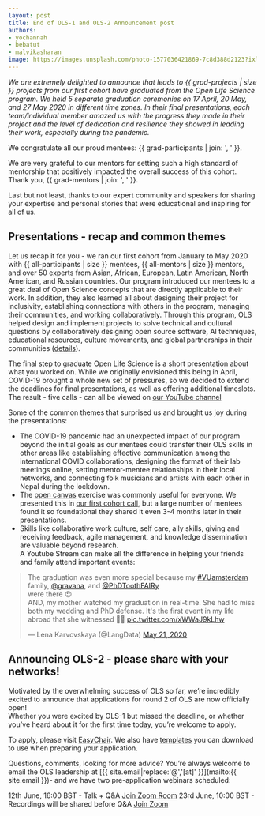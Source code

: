 ```yaml
---
layout: post
title: End of OLS-1 and OLS-2 Announcement post
authors: 
- yochannah
- bebatut
- malvikasharan
image: https://images.unsplash.com/photo-1577036421869-7c8d388d2123?ixlib=rb-1.2.1&ixid=eyJhcHBfaWQiOjEyMDd9&auto=format&fit=crop&w=1950&q=80
---
```


*We are extremely delighted to announce that leads to {{ grad-projects | size }} projects from our first cohort have graduated from the Open Life Science program.
We held 5 separate graduation ceremonies on 17 April, 20 May, and 27 May 2020 in different time zones. In their final presentations, each team/individual member amazed us with the progress they made in their project and the level of dedication and resilience they showed in leading their work, especially during the pandemic.*

We congratulate all our proud mentees: {{ grad-participants | join: ', ' }}.

We are very grateful to our mentors for setting such a high standard of mentorship that positively impacted the overall success of this cohort. Thank you, {{ grad-mentors | join: ', ' }}.

Last but not least, thanks to our expert community and speakers for sharing your expertise and personal stories that were educational and inspiring for all of us.

## Presentations - recap and common themes

Let us recap it for you - we ran our first cohort from January to May 2020 with {{ all-participants | size }} mentees, {{ all-mentors | size }} mentors, and over 50 experts from Asian, African, European, Latin American, North American, and Russian countries.
Our program introduced our mentees to a great deal of Open Science concepts that are directly applicable to their work. In addition, they also learned all about designing their project for inclusivity, establishing connections with others in the program, managing their communities, and working collaboratively. 
Through this program, OLS helped design and implement projects to solve technical and cultural questions by collaboratively designing open source software, AI techniques, educational resources, culture movements, and global partnerships in their communities ([details](/ols-1/projects-participants/)). 

The final step to graduate Open Life Science is a short presentation about what you worked on. While we originally envisioned this being in April, COVID-19 brought a whole new set of pressures, so we decided to extend the deadlines for final presentations, as well as offering additional timeslots. The result - five calls - can all be viewed on [our YouTube channel](https://www.youtube.com/playlist?list=PL1CvC6Ez54KB6U9GtjOjwESMurHgT41qM&advanced_settings=1&disable_polymer=1)
 
Some of the common themes that surprised us and brought us joy during the presentations: 
- The COVID-19 pandemic had an unexpected impact of our program beyond the initial goals as our mentees could transfer their OLS skills in other areas like establishing effective communication among the international COVID collaborations, designing the format of their lab meetings online, setting mentor-mentee relationships in their local networks, and connecting folk musicians and artists with each other in Nepal during the lockdown.
- The [open canvas](https://docs.google.com/presentation/d/1MeJo0TyuMg_waLk1J4q9y1aAqKNMuRBlnmxEChSz-cQ/edit#slide=id.p) exercise was commonly useful for everyone. We presented this in [our first cohort call](/ols-1/week02/), but a large number of mentees found it so foundational they shared it even 3-4 months later in their presentations. 
- Skills like collaborative work culture, self care, ally skills, giving and receiving feedback, agile management, and knowledge dissemination are valuable beyond research.  
A Youtube Stream can make all the difference in helping your friends and family attend important events: 

<blockquote class="twitter-tweet"><p lang="en" dir="ltr">The graduation was even more special because my <a href="https://twitter.com/hashtag/VUamsterdam?src=hash&amp;ref_src=twsrc%5Etfw">#VUamsterdam</a> family, <a href="https://twitter.com/gravana?ref_src=twsrc%5Etfw">@gravana</a>, and <a href="https://twitter.com/PhDToothFAIRy?ref_src=twsrc%5Etfw">@PhDToothFAIRy</a><br>were there 😍<br>AND, my mother watched my graduation in real-time. She had to miss both my wedding and PhD defense. It&#39;s the first event in my life abroad that she witnessed 👩‍👧 <a href="https://t.co/xWWaJ9kLhw">pic.twitter.com/xWWaJ9kLhw</a></p>&mdash; Lena Karvovskaya (@LangData) <a href="https://twitter.com/LangData/status/1263468708330078209?ref_src=twsrc%5Etfw">May 21, 2020</a></blockquote> <script async src="https://platform.twitter.com/widgets.js" charset="utf-8"></script> 

## Announcing OLS-2 - please share with your networks! 

Motivated by the overwhelming success of OLS so far, we’re incredibly excited to announce that applications for round 2 of OLS are now officially open!  
Whether you were excited by OLS-1 but missed the deadline, or whether you’ve heard about it for the first time today, you’re welcome to apply. 

To apply, please visit [EasyChair](https://easychair.org/my/conference?conf=ols2). We also have [templates](https://github.com/open-life-science/application-forms) you can download to use when preparing your application. 

Questions, comments, looking for more advice? You’re always welcome to email the OLS leadership at [{{ site.email|replace:'@','[at]' }}](mailto:{{ site.email }})- and we have two pre-application webinars scheduled: 

12th June, 16:00 BST - Talk + Q&A [Join Zoom Room](https://us02web.zoom.us/j/86443147731?pwd=cnl4aXNudHhCczFhN05iZW9ybGpodz09)
23rd June, 10:00 BST - Recordings will be shared before Q&A [Join Zoom](https://us02web.zoom.us/j/83834215603?pwd=QkErWWNoODBTSThZaWVkZGQzTFl5UT09)
